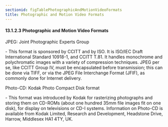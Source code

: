 ```yaml
---
sectionid: figTablePhotographicAndMotionVideoFormats
title: Photographic and Motion Video Formats
---
```



<h4 id="figTablePhotographicAndMotionVideoFormats">
   <span class="headingNumber">13.1.2.3</span>
   <span class="head">Photographic and Motion Video Formats</span>
</h4>

<span class="list">
   
   <span class="label">JPEG: Joint Photographic Experts Group</span>
   
   <span class="item"> - This format is sponsored by CCITT and by ISO. It is ISO/IEC Draft International
      Standard 10918-1, and CCITT T.81. It handles monochrome and polychromatic images with
      a
      variety of compression techniques. JPEG per se, like CCITT Group IV, must be
      encapsulated before transmission; this can be done via TIFF, or via the JPEG File
      Interchange Format (JFIF), as commonly done for Internet delivery.
   </span>
   
   <!-- <label>QuickTime: Apple real-time image system</label>
            <item>QuickTime is a proprietary method introduced by Apple Computer Company to
              synchronize the display of various data. The data can include frames of video, sound,
              lighting control mechanisms, and other things. Viewers for QuickTime productions are
              available for Apple and other computers. Further information is available from Apple
              Computer Incorporated, 10201 North de Anza Boulevard MS 23AQ, Cupertino, California
              95014 USA.</item>-->
   
   <span class="label">Photo-CD: Kodak Photo Compact Disk format</span>
   
   <span class="item"> - This format was introduced by Kodak for rasterizing photographs and storing them
      on CD-ROMs (about one hundred 35mm file images fit on one disk), for display on
      televisions or CD-I systems. Information on Photo-CD is available from Kodak Limited,
      Research and Development, Headstone Drive, Harrow, Middlesex HA1 4TY, UK.
   </span>
   
   <!--<label>SMIL: Synchronized Multimedia Integration Language format</label>
            <item>SMIL is a W3C Recommendation which supports the integration of independent
              multimedia objects into a synchronized multimedia presentation. It provides multimedia
              authors with easily-defined basic timing relationships, fine-tuned synchronization,
              spatial layout, direct inclusion of non-text and non-image media objects, hyperlink
              support for time-based media, adaptiveness to varying user and system characteristics.
              SMIL 1.0 (<ref target="http://www.w3.org/TR/REC-smil/"/>) became a W3C Recommendation
              on June 15, 1998, and was further developed in SMIL 2.0. SMIL 2.0 adds native support
              for transitions, animation, event-based interaction, extended layout facilities, and
              more sophisticated timing and synchronization primitives to the SMIL 1.0 language. It
              also allows reuse of SMIL syntax and semantics in other XML-based languages, in
              particular those who need to represent timing and synchronization. For example, SMIL
              2.0 components are used for integrating timing into XHTML Document Types and into SVG.
              SMIL 2.0 also provides recommendations for Document Types based on SMIL 2.0 Modules
                (<ref target="http://www.w3.org/TR/smil20/smil-modules.html"/>). One such Document
              Type is the SMIL 2.0 Language Profile (<ref
                target="http://www.w3.org/TR/smil20/smil20-profile.html"/>). It contains support for
              all of the major SMIL 2.0 features including animation, content control, layout,
              linking, media object, meta-information, structure, timing, and transition effects and
              is designed for Web clients that support direct playback from SMIL 2.0 markup. SMIL
              2.0 (<ref target="http://www.w3.org/TR/smil20/"/>) became a W3C Recommendation on
              August 7, 2001, becoming the first vocabulary to provide XML Schema support and to
              have reached such status.</item>-->
   
</span>
